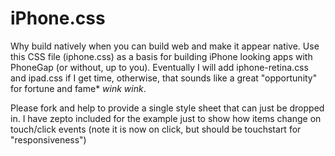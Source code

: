 iPhone.css
==========

Why build natively when you can build web and make it appear native. Use this CSS file (iphone.css) as a basis for building iPhone looking apps with PhoneGap (or without, up to you). Eventually I will add iphone-retina.css and ipad.css if I get time, otherwise, that sounds like a great "opportunity" for fortune and fame* *wink wink*. 

Please fork and help to provide a single style sheet that can just be dropped in. I have zepto included for the example just to show how items change on touch/click events (note it is now on click, but should be touchstart for "responsiveness")

<script src="iphone.css">

With <3,

Chris
 
 
 
 
* I can only promise fame**, not fortune.
** I can't really even promise fame.